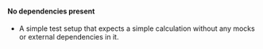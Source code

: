 #### No dependencies present ####

- A simple test setup that expects a simple calculation without any mocks or external dependencies in it.